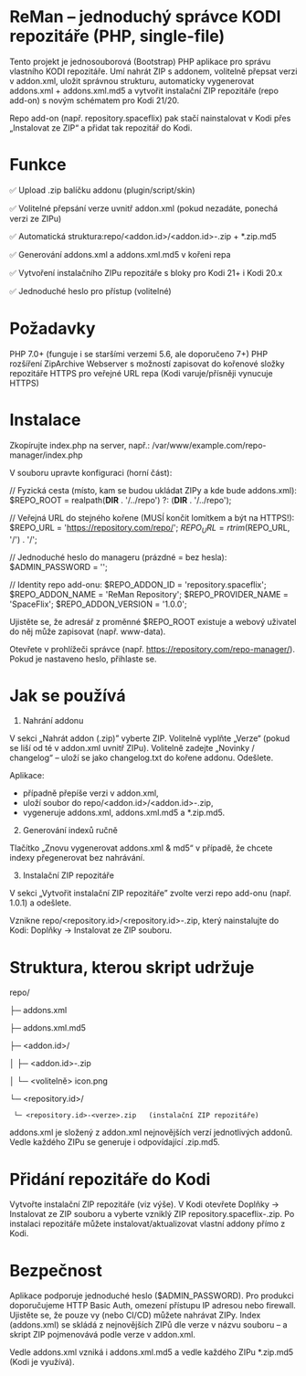# ReMan – jednoduchý správce KODI repozitáře (PHP, single-file)
Tento projekt je jednosouborová (Bootstrap) PHP aplikace pro správu vlastního KODI repozitáře.
Umí nahrát ZIP s addonem, volitelně přepsat verzi v addon.xml, uložit správnou strukturu, automaticky vygenerovat addons.xml + addons.xml.md5 a vytvořit instalační ZIP repozitáře (repo add-on) s novým schématem pro Kodi 21/20.

Repo add-on (např. repository.spaceflix) pak stačí nainstalovat v Kodi přes „Instalovat ze ZIP“ a přidat tak repozitář do Kodi.

# Funkce
✅ Upload .zip balíčku addonu (plugin/script/skin)

✅ Volitelné přepsání verze uvnitř addon.xml (pokud nezadáte, ponechá verzi ze ZIPu)

✅ Automatická struktura:repo/<addon.id>/<addon.id>-<version>.zip + *.zip.md5

✅ Generování addons.xml a addons.xml.md5 v kořeni repa

✅ Vytvoření instalačního ZIPu repozitáře s bloky pro Kodi 21+ i Kodi 20.x

✅ Jednoduché heslo pro přístup (volitelné)

# Požadavky
PHP 7.0+ (funguje i se staršími verzemi 5.6, ale doporučeno 7+)
PHP rozšíření ZipArchive
Webserver s možností zapisovat do kořenové složky repozitáře
HTTPS pro veřejné URL repa (Kodi varuje/přísněji vynucuje HTTPS)

# Instalace
Zkopírujte index.php na server, např.:
/var/www/example.com/repo-manager/index.php

V souboru upravte konfiguraci (horní část):

// Fyzická cesta (místo, kam se budou ukládat ZIPy a kde bude addons.xml):
$REPO_ROOT = realpath(__DIR__ . '/../repo') ?: (__DIR__ . '/../repo');

// Veřejná URL do stejného kořene (MUSÍ končit lomítkem a být na HTTPS!):
$REPO_URL  = 'https://repository.com/repo/';
$REPO_URL  = rtrim($REPO_URL, '/') . '/';

// Jednoduché heslo do manageru (prázdné = bez hesla):
$ADMIN_PASSWORD = '';

// Identity repo add-onu:
$REPO_ADDON_ID      = 'repository.spaceflix';
$REPO_ADDON_NAME    = 'ReMan Repository';
$REPO_PROVIDER_NAME = 'SpaceFlix';
$REPO_ADDON_VERSION = '1.0.0';

Ujistěte se, že adresář z proměnné $REPO_ROOT existuje a webový uživatel do něj může zapisovat (např. www-data).

Otevřete v prohlížeči správce (např. https://repository.com/repo-manager/).
Pokud je nastaveno heslo, přihlaste se.

# Jak se používá
1) Nahrání addonu

V sekci „Nahrát addon (.zip)” vyberte ZIP.
Volitelně vyplňte „Verze“ (pokud se liší od té v addon.xml uvnitř ZIPu).
Volitelně zadejte „Novinky / changelog“ – uloží se jako changelog.txt do kořene addonu.
Odešlete.

Aplikace:
- případně přepíše verzi v addon.xml,
- uloží soubor do repo/<addon.id>/<addon.id>-<verze>.zip,
- vygeneruje addons.xml, addons.xml.md5 a *.zip.md5.

2) Generování indexů ručně

Tlačítko „Znovu vygenerovat addons.xml & md5“ v případě, že chcete indexy přegenerovat bez nahrávání.

3) Instalační ZIP repozitáře

V sekci „Vytvořit instalační ZIP repozitáře” zvolte verzi repo add-onu (např. 1.0.1) a odešlete.

Vznikne repo/<repository.id>/<repository.id>-<verze>.zip, který nainstalujte do Kodi:
Doplňky → Instalovat ze ZIP souboru.

# Struktura, kterou skript udržuje
repo/

 ├─ addons.xml
 
 ├─ addons.xml.md5
 
 ├─ <addon.id>/
 
 │   ├─ <addon.id>-<verze>.zip
 
 │   └─ <volitelně> icon.png
 
 └─ <repository.id>/
 
     └─ <repository.id>-<verze>.zip   (instalační ZIP repozitáře)
     

addons.xml je složený z addon.xml nejnovějších verzí jednotlivých addonů.
Vedle každého ZIPu se generuje i odpovídající .zip.md5.

# Přidání repozitáře do Kodi
Vytvořte instalační ZIP repozitáře (viz výše).
V Kodi otevřete Doplňky → Instalovat ze ZIP souboru a vyberte vzniklý ZIP repository.spaceflix-<verze>.zip.
Po instalaci repozitáře můžete instalovat/aktualizovat vlastní addony přímo z Kodi.

# Bezpečnost

Aplikace podporuje jednoduché heslo ($ADMIN_PASSWORD).
Pro produkci doporučujeme HTTP Basic Auth, omezení přístupu IP adresou nebo firewall.
Ujistěte se, že pouze vy (nebo CI/CD) můžete nahrávat ZIPy.
Index (addons.xml) se skládá z nejnovějších ZIPů dle verze v názvu souboru – a skript ZIP pojmenovává podle verze v addon.xml.

Vedle addons.xml vzniká i addons.xml.md5 a vedle každého ZIPu *.zip.md5 (Kodi je využívá).
